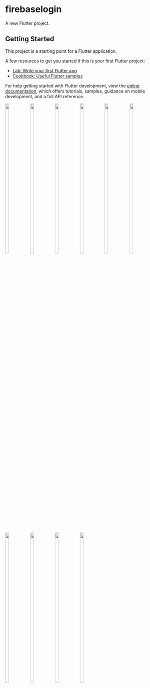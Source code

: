 # firebaselogin

A new Flutter project.

## Getting Started

This project is a starting point for a Flutter application.

A few resources to get you started if this is your first Flutter project:

- [Lab: Write your first Flutter app](https://docs.flutter.dev/get-started/codelab)
- [Cookbook: Useful Flutter samples](https://docs.flutter.dev/cookbook)

For help getting started with Flutter development, view the
[online documentation](https://docs.flutter.dev/), which offers tutorials,
samples, guidance on mobile development, and a full API reference.


<p>
<img src="https://github.com/raiyaniansh/shopping_admin/assets/114207841/1ca79417-4695-4ba5-be20-a56e1dfb6e1f" width=15% height=35%>
<img src="https://github.com/raiyaniansh/shopping_admin/assets/114207841/3437f9e3-5054-466d-9923-623299bd5831" width=15% height=35%>
<img src="https://github.com/raiyaniansh/shopping_admin/assets/114207841/324703fa-11bd-419e-ae6e-0e9b8aa4bb65" width=15% height=35%>
<img src="https://github.com/raiyaniansh/shopping_admin/assets/114207841/74a91494-8b9c-4aba-95b6-9cfd19e90ecf" width=15% height=35%>
<img src="https://github.com/raiyaniansh/shopping_admin/assets/114207841/8041daf6-60db-4b9d-852b-1899711521b2" width=15% height=35%>
<img src="https://github.com/raiyaniansh/shopping_admin/assets/114207841/1d910b53-dbb9-4d9b-aa2a-e0f16871dbc0" width=15% height=35%>
<img src="https://github.com/raiyaniansh/shopping_admin/assets/114207841/39afc410-5677-4524-81a3-0890e1760cdd" width=15% height=35%>
<img src="https://github.com/raiyaniansh/shopping_admin/assets/114207841/c06c234e-4dd4-4005-ad5c-44e2d34030b2" width=15% height=35%>
<img src="https://github.com/raiyaniansh/shopping_admin/assets/114207841/56c8187e-bc95-437a-8ec7-cee5d96fe2e6" width=15% height=35%>
<img src="https://github.com/raiyaniansh/shopping_admin/assets/114207841/b9ef461f-61e5-424b-ad81-34ea53c825cd" width=15% height=35%>
</p>
